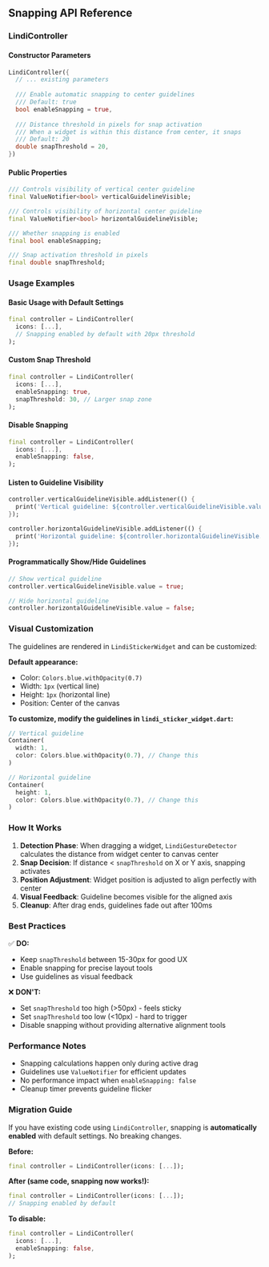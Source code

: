 ## Snapping API Reference

### LindiController

#### Constructor Parameters

```dart
LindiController({
  // ... existing parameters
  
  /// Enable automatic snapping to center guidelines
  /// Default: true
  bool enableSnapping = true,
  
  /// Distance threshold in pixels for snap activation
  /// When a widget is within this distance from center, it snaps
  /// Default: 20
  double snapThreshold = 20,
})
```

#### Public Properties

```dart
/// Controls visibility of vertical center guideline
final ValueNotifier<bool> verticalGuidelineVisible;

/// Controls visibility of horizontal center guideline
final ValueNotifier<bool> horizontalGuidelineVisible;

/// Whether snapping is enabled
final bool enableSnapping;

/// Snap activation threshold in pixels
final double snapThreshold;
```

### Usage Examples

#### Basic Usage with Default Settings

```dart
final controller = LindiController(
  icons: [...],
  // Snapping enabled by default with 20px threshold
);
```

#### Custom Snap Threshold

```dart
final controller = LindiController(
  icons: [...],
  enableSnapping: true,
  snapThreshold: 30, // Larger snap zone
);
```

#### Disable Snapping

```dart
final controller = LindiController(
  icons: [...],
  enableSnapping: false,
);
```

#### Listen to Guideline Visibility

```dart
controller.verticalGuidelineVisible.addListener(() {
  print('Vertical guideline: ${controller.verticalGuidelineVisible.value}');
});

controller.horizontalGuidelineVisible.addListener(() {
  print('Horizontal guideline: ${controller.horizontalGuidelineVisible.value}');
});
```

#### Programmatically Show/Hide Guidelines

```dart
// Show vertical guideline
controller.verticalGuidelineVisible.value = true;

// Hide horizontal guideline  
controller.horizontalGuidelineVisible.value = false;
```

### Visual Customization

The guidelines are rendered in `LindiStickerWidget` and can be customized:

**Default appearance:**
- Color: `Colors.blue.withOpacity(0.7)`
- Width: `1px` (vertical line)
- Height: `1px` (horizontal line)
- Position: Center of the canvas

**To customize, modify the guidelines in `lindi_sticker_widget.dart`:**

```dart
// Vertical guideline
Container(
  width: 1,
  color: Colors.blue.withOpacity(0.7), // Change this
)

// Horizontal guideline
Container(
  height: 1,
  color: Colors.blue.withOpacity(0.7), // Change this
)
```

### How It Works

1. **Detection Phase**: When dragging a widget, `LindiGestureDetector` calculates the distance from widget center to canvas center
2. **Snap Decision**: If distance < `snapThreshold` on X or Y axis, snapping activates
3. **Position Adjustment**: Widget position is adjusted to align perfectly with center
4. **Visual Feedback**: Guideline becomes visible for the aligned axis
5. **Cleanup**: After drag ends, guidelines fade out after 100ms

### Best Practices

✅ **DO:**
- Keep `snapThreshold` between 15-30px for good UX
- Enable snapping for precise layout tools
- Use guidelines as visual feedback

❌ **DON'T:**
- Set `snapThreshold` too high (>50px) - feels sticky
- Set `snapThreshold` too low (<10px) - hard to trigger
- Disable snapping without providing alternative alignment tools

### Performance Notes

- Snapping calculations happen only during active drag
- Guidelines use `ValueNotifier` for efficient updates
- No performance impact when `enableSnapping: false`
- Cleanup timer prevents guideline flicker

### Migration Guide

If you have existing code using `LindiController`, snapping is **automatically enabled** with default settings. No breaking changes.

**Before:**
```dart
final controller = LindiController(icons: [...]);
```

**After (same code, snapping now works!):**
```dart
final controller = LindiController(icons: [...]);
// Snapping enabled by default
```

**To disable:**
```dart
final controller = LindiController(
  icons: [...],
  enableSnapping: false,
);
```
